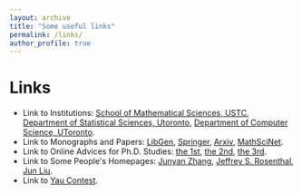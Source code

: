 ```yaml
---
layout: archive
title: "Some useful links"
permalink: /links/
author_profile: true
---
```

# Links
* Link to Institutions: [School of Mathematical Sciences, USTC](http://math.ustc.edu.cn/), [Department of Statistical Sciences, Utoronto](https://www.statistics.utoronto.ca/), [Department of Computer Science, UToronto](https://web.cs.toronto.edu/about/our-department).
* Link to Monographs and Papers: [LibGen](http://libgen.rs/), [Springer](https://www.springer.com/), [Arxiv](https://arxiv.org/), [MathSciNet](http://www.ams.org/mathscinet/).
* Link to Online Advices for Ph.D. Studies: [the 1st](http://www-stat.wharton.upenn.edu/~steele/Rants/AdviceGS.html), [the 2nd](http://www.cs.cmu.edu/~mblum/research/pdf/grad.html), [the 3rd](https://math.ucr.edu/home/baez/advice.html).
* Link to Some People's Homepages: [Junyan Zhang](https://www.zhangjy9610.me/index-cn.html), [Jeffrey S. Rosenthal](http://probability.ca/jeff/), [Jun Liu](http://www.people.fas.harvard.edu/~junliu/).
* Link to [Yau Contest](http://yau-contest.com/).  
